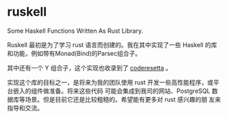# ruskell
Some Haskell Functions Written As Rust Library.

Ruskell 最初是为了学习 rust 语言而创建的。我在其中实现了一些 Haskell 的库和功能，例如带有Monad(Bind)的Parsec组合子。

其中还有一个 Y 组合子，这个实现也收录到了 [coderesetta](http://rosettacode.org/wiki/Y_combinator#Rust) 。

实现这个库的目标之一，是将来为我的团队使用 rust 开发一些高性能程序，或平台嵌入的组件做准备。将来这些代码
可能会集成到我司的网站、PostgreSQL 数据库等场景。但是目前它还是比较粗糙的。希望能有更多对 rust 感兴趣的朋
友来指导和交流。
